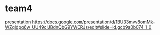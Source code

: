 # team4

presentation
https://docs.google.com/presentation/d/1BU33mvv8omMk-WZqldpq6w_UU49cIJBdnQbG9YWCRJs/edit#slide=id.gcb9a0b074_1_0
